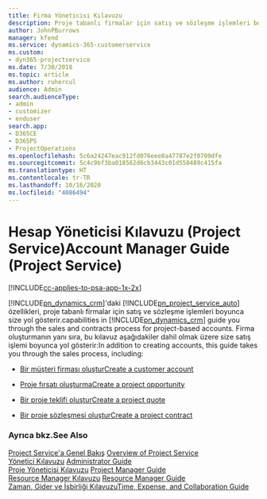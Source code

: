 ```yaml
---
title: Firma Yöneticisi Kılavuzu
description: Proje tabanlı firmalar için satış ve sözleşme işlemleri boyunca size yol gösteren Project Service için hesap yöneticisi kılavuzu.
author: JohnPBurrows
manager: kfend
ms.service: dynamics-365-customerservice
ms.custom:
- dyn365-projectservice
ms.date: 7/30/2018
ms.topic: article
ms.author: ruhercul
audience: Admin
search.audienceType:
- admin
- customizer
- enduser
search.app:
- D365CE
- D365PS
- ProjectOperations
ms.openlocfilehash: 5c6a24247eac912fd076eee8a47787e2f0709dfe
ms.sourcegitcommit: 5c4c9bf3ba018562d6cb3443c01d550489c415fa
ms.translationtype: HT
ms.contentlocale: tr-TR
ms.lasthandoff: 10/16/2020
ms.locfileid: "4086494"
---
```

# <a name="account-manager-guide-project-service"></a><span data-ttu-id="7e0f6-103">Hesap Yöneticisi Kılavuzu (Project Service)</span><span class="sxs-lookup"><span data-stu-id="7e0f6-103">Account Manager Guide (Project Service)</span></span>

[!INCLUDE[cc-applies-to-psa-app-1x-2x](../includes/cc-applies-to-psa-app-1x-2x.md)]

[!INCLUDE[pn_dynamics_crm](../includes/pn-dynamics-crm.md)]<span data-ttu-id="7e0f6-104">'daki [!INCLUDE[pn_project_service_auto](../includes/pn-project-service-auto.md)] özellikleri, proje tabanlı firmalar için satış ve sözleşme işlemleri boyunca size yol gösterir.</span><span class="sxs-lookup"><span data-stu-id="7e0f6-104">capabilities in [!INCLUDE[pn_dynamics_crm](../includes/pn-dynamics-crm.md)] guide you through the sales and contracts process for project-based accounts.</span></span> <span data-ttu-id="7e0f6-105">Firma oluşturmanın yanı sıra, bu kılavuz aşağıdakiler dahil olmak üzere size satış işlemi boyunca yol gösterir:</span><span class="sxs-lookup"><span data-stu-id="7e0f6-105">In addition to creating accounts, this guide takes you through the sales process, including:</span></span>  
  
-   [<span data-ttu-id="7e0f6-106">Bir müşteri firması oluştur</span><span class="sxs-lookup"><span data-stu-id="7e0f6-106">Create a customer account</span></span>](../psa/create-customer-account.md)  
  
-   [<span data-ttu-id="7e0f6-107">Proje fırsatı oluşturma</span><span class="sxs-lookup"><span data-stu-id="7e0f6-107">Create a project opportunity</span></span>](../psa/create-project-opportunity.md)  
  
-   [<span data-ttu-id="7e0f6-108">Bir proje teklifi oluştur</span><span class="sxs-lookup"><span data-stu-id="7e0f6-108">Create a project quote</span></span>](../psa/create-project-quote.md)  
  
-   [<span data-ttu-id="7e0f6-109">Bir proje sözleşmesi oluştur</span><span class="sxs-lookup"><span data-stu-id="7e0f6-109">Create a project contract</span></span>](../psa/create-project-contract.md)  
  
  
### <a name="see-also"></a><span data-ttu-id="7e0f6-110">Ayrıca bkz.</span><span class="sxs-lookup"><span data-stu-id="7e0f6-110">See Also</span></span>  
 <span data-ttu-id="7e0f6-111">[Project Service'a Genel Bakış](../psa/overview.md) </span><span class="sxs-lookup"><span data-stu-id="7e0f6-111">[Overview of Project Service](../psa/overview.md) </span></span>  
 <span data-ttu-id="7e0f6-112">[Yönetici Kılavuzu](../psa/admin-guide.md) </span><span class="sxs-lookup"><span data-stu-id="7e0f6-112">[Administrator Guide](../psa/admin-guide.md) </span></span>  
 <span data-ttu-id="7e0f6-113">[Proje Yöneticisi Kılavuzu](../psa/project-manager-guide.md) </span><span class="sxs-lookup"><span data-stu-id="7e0f6-113">[Project Manager Guide](../psa/project-manager-guide.md) </span></span>  
 <span data-ttu-id="7e0f6-114">[Resource Manager Kılavuzu](../psa/resource-manager-guide.md) </span><span class="sxs-lookup"><span data-stu-id="7e0f6-114">[Resource Manager Guide](../psa/resource-manager-guide.md) </span></span>  
 [<span data-ttu-id="7e0f6-115">Zaman, Gider ve İşbirliği Kılavuzu</span><span class="sxs-lookup"><span data-stu-id="7e0f6-115">Time, Expense, and Collaboration Guide</span></span>](../psa/time-expense-collaboration-guide.md)
